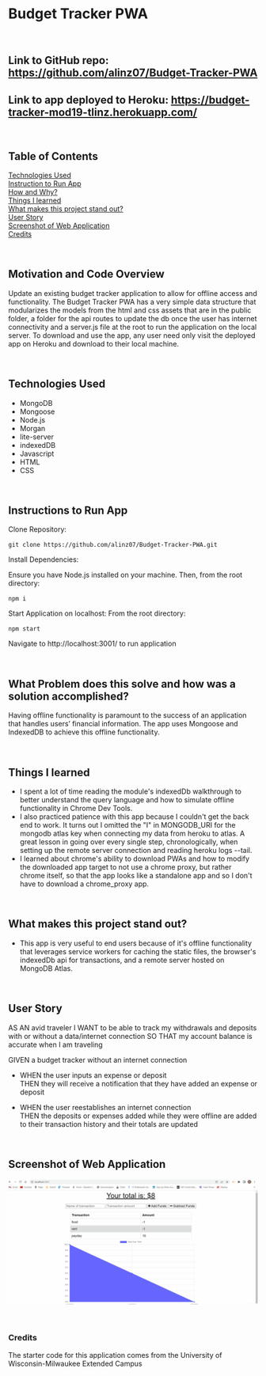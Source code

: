 # Budget Tracker PWA

<br/>

## **Link** to GitHub repo: https://github.com/alinz07/Budget-Tracker-PWA

## **Link** to app deployed to Heroku: https://budget-tracker-mod19-tlinz.herokuapp.com/

<br/>

## **Table of Contents**

[Technologies Used](#technologies-used)<br/>
[Instruction to Run App](#instructions-to-run-app) <br/>
[How and Why?](#what-problem-does-this-solve-and-how-was-a-solution-accomplished) <br/>
[Things I learned](#things-i-learned) <br/>
[What makes this project stand out?](#what-makes-this-project-stand-out) <br/>
[User Story](#user-story)<br/>
[Screenshot of Web Application](#screenshot-of-web-application)<br/>
[Credits](#credits)<br/>

<br/>

## **Motivation and Code Overview**

Update an existing budget tracker application to allow for offline access and functionality. The Budget Tracker PWA has a very simple data structure that modularizes the models from the html and css assets that are in the public folder, a folder for the api routes to update the db once the user has internet connectivity and a server.js file at the root to run the application on the local server. To download and use the app, any user need only visit the deployed app on Heroku and download to their local machine.

<br/>

## **Technologies Used**

-   MongoDB
-   Mongoose
-   Node.js
-   Morgan
-   lite-server
-   indexedDB
-   Javascript
-   HTML
-   CSS

<br/>

## **Instructions to Run App**

Clone Repository:

```
git clone https://github.com/alinz07/Budget-Tracker-PWA.git
```

Install Dependencies:

Ensure you have Node.js installed on your machine. Then, from the root directory:

```
npm i
```

Start Application on localhost:
From the root directory:

```
npm start
```

Navigate to http://localhost:3001/ to run application

<br/>

## **What Problem does this solve and how was a solution accomplished?**

Having offline functionality is paramount to the success of an application that handles users’ financial information. The app uses Mongoose and IndexedDB to achieve this offline functionality.

<br/>

## **Things I learned**

-   I spent a lot of time reading the module's indexedDb walkthrough to better understand the query language and how to simulate offline functionality in Chrome Dev Tools.
-   I also practiced patience with this app because I couldn't get the back end to work. It turns out I omitted the "I" in MONGODB_URI for the mongodb atlas key when connecting my data from heroku to atlas. A great lesson in going over every single step, chronologically, when setting up the remote server connection and reading heroku logs --tail.
-   I learned about chrome's ability to download PWAs and how to modify the downloaded app target to not use a chrome proxy, but rather chrome itself, so that the app looks like a standalone app and so I don't have to download a chrome_proxy app.

<br/>

## **What makes this project stand out?**

-   This app is very useful to end users because of it's offline functionality that leverages service workers for caching the static files, the browser's indexedDb api for transactions, and a remote server hosted on MongoDB Atlas.

<br/>

## **User Story**

AS AN avid traveler
I WANT to be able to track my withdrawals and deposits with or without a data/internet connection
SO THAT my account balance is accurate when I am traveling

GIVEN a budget tracker without an internet connection<br/>

-   WHEN the user inputs an expense or deposit<br/>
    THEN they will receive a notification that they have added an expense or deposit

-   WHEN the user reestablishes an internet connection<br/>
    THEN the deposits or expenses added while they were offline are added to their transaction history and their totals are updated

    <br/>

## **Screenshot of Web Application**

![gif-of-webapp](./public/img/mod-19.gif)

<br/>

### **Credits**

The starter code for this application comes from the University of Wisconsin-Milwaukee Extended Campus
